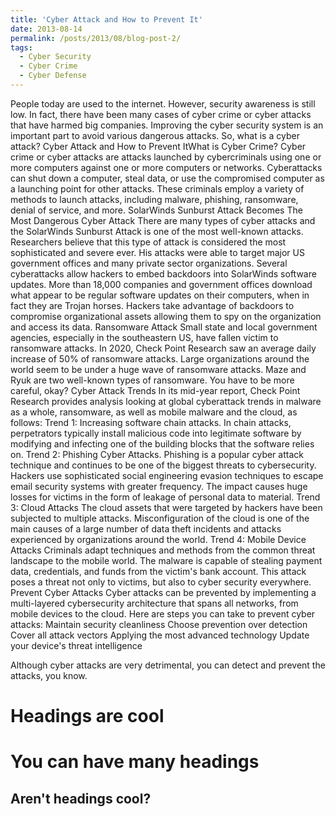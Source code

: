 ```yaml
---
title: 'Cyber Attack and How to Prevent It'
date: 2013-08-14
permalink: /posts/2013/08/blog-post-2/
tags:
  - Cyber Security
  - Cyber Crime
  - Cyber Defense
---
```


People today are used to the internet. However, security awareness is still low. In fact, there have been many cases of cyber crime or cyber attacks that have harmed big companies. Improving the cyber security system is an important part to avoid various dangerous attacks. So, what is a cyber attack?
Cyber Attack and How to Prevent ItWhat is Cyber Crime?
Cyber crime or cyber attacks are attacks launched by cybercriminals using one or more computers against one or more computers or networks. Cyberattacks can shut down a computer, steal data, or use the compromised computer as a launching point for other attacks. These criminals employ a variety of methods to launch attacks, including malware, phishing, ransomware, denial of service, and more.
SolarWinds Sunburst Attack Becomes The Most Dangerous Cyber ​​Attack
There are many types of cyber attacks and the SolarWinds Sunburst Attack is one of the most well-known attacks. Researchers believe that this type of attack is considered the most sophisticated and severe ever. His attacks were able to target major US government offices and many private sector organizations.
Several cyberattacks allow hackers to embed backdoors into SolarWinds software updates. More than 18,000 companies and government offices download what appear to be regular software updates on their computers, when in fact they are Trojan horses. Hackers take advantage of backdoors to compromise organizational assets allowing them to spy on the organization and access its data.
Ransomware Attack
Small state and local government agencies, especially in the southeastern US, have fallen victim to ransomware attacks. In 2020, Check Point Research saw an average daily increase of 50% of ransomware attacks. Large organizations around the world seem to be under a huge wave of ransomware attacks. Maze and Ryuk are two well-known types of ransomware. You have to be more careful, okay?
Cyber ​​Attack Trends
In its mid-year report, Check Point Research provides analysis looking at global cyberattack trends in malware as a whole, ransomware, as well as mobile malware and the cloud, as follows:
Trend 1: Increasing software chain attacks.
In chain attacks, perpetrators typically install malicious code into legitimate software by modifying and infecting one of the building blocks that the software relies on.
Trend 2: Phishing Cyber ​​Attacks.
Phishing is a popular cyber attack technique and continues to be one of the biggest threats to cybersecurity. Hackers use sophisticated social engineering evasion techniques to escape email security systems with greater frequency. The impact causes huge losses for victims in the form of leakage of personal data to material.
Trend 3: Cloud Attacks
The cloud assets that were targeted by hackers have been subjected to multiple attacks. Misconfiguration of the cloud is one of the main causes of a large number of data theft incidents and attacks experienced by organizations around the world.
Trend 4: Mobile Device Attacks
Criminals adapt techniques and methods from the common threat landscape to the mobile world. The malware is capable of stealing payment data, credentials, and funds from the victim's bank account. This attack poses a threat not only to victims, but also to cyber security everywhere.
Prevent Cyber ​​Attacks
Cyber ​​attacks can be prevented by implementing a multi-layered cybersecurity architecture that spans all networks, from mobile devices to the cloud.
Here are steps you can take to prevent cyber attacks:
Maintain security cleanliness
Choose prevention over detection
Cover all attack vectors
Applying the most advanced technology
Update your device's threat intelligence

Although cyber attacks are very detrimental, you can detect and prevent the attacks, you know.

Headings are cool
======

You can have many headings
======

Aren't headings cool?
------
